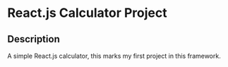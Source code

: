 # React.js Calculator Project

## Description
  A simple React.js calculator, this marks my first project in this framework.

